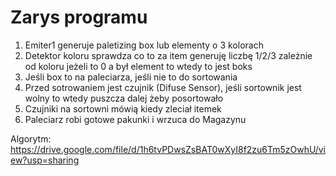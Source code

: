 # Zarys programu 

1. Emiter1 generuje paletizing box lub elementy o 3 kolorach 
1. Detektor koloru sprawdza co to za item generuję liczbę 1/2/3 zależnie od koloru jeżeli to 0 a był element to wtedy to jest boks
1. Jeśli box to na paleciarza, jeśli nie to do sortowania 
1. Przed sotrowaniem jest czujnik (Difuse Sensor), jeśli sortownik jest wolny to wtedy puszcza dalej żeby posortowało
1. Czujniki na sortowni mówią kiedy zleciał itemek
1. Paleciarz robi gotowe pakunki i wrzuca do Magazynu


Algorytm:
https://drive.google.com/file/d/1h6tvPDwsZsBAT0wXyI8f2zu6Tm5zOwhU/view?usp=sharing
